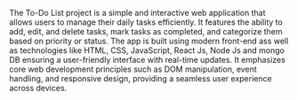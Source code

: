 The To-Do List project is a simple and interactive web application that allows users to manage their daily tasks efficiently. It features the ability to add, edit, and delete tasks, mark tasks as completed, and categorize them based on priority or status. The app is built using modern front-end ass well as technologies like HTML, CSS, JavaScript, React Js, Node Js and mongo DB ensuring a user-friendly interface with real-time updates. It emphasizes core web development principles such as DOM manipulation, event handling, and responsive design, providing a seamless user experience across devices.
